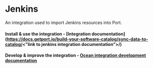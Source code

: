 # Jenkins

An integration used to import Jenkins resources into Port.

#### Install & use the integration - [Integration documentation](https://docs.getport.io/build-your-software-catalog/sync-data-to-catalog/<"link to jenkins integration documentation">/)

#### Develop & improve the integration - [Ocean integration development documentation](https://ocean.getport.io/develop-an-integration/)